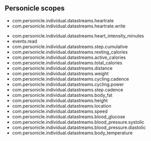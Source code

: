 ## Personicle scopes

* com.personicle.individual.datastreams.heartrate
* com.personicle.individual.datastreams.heartrate.write    
-    com.personicle.individual.datastreams.heart_intensity_minutes
-    events.read
-    com.personicle.individual.datastreams.step.cumulative
-    com.personicle.individual.datastreams.resting_calories
-    com.personicle.individual.datastreams.active_calories
-    com.personicle.individual.datastreams.total_calories
-    com.personicle.individual.datastreams.distance
-    com.personicle.individual.datastreams.weight
-    com.personicle.individual.datastreams.cycling.cadence
-    com.personicle.individual.datastreams.cycling.power
-    com.personicle.individual.datastreams.step.cadence
-    com.personicle.individual.datastreams.body_fat
-    com.personicle.individual.datastreams.height
-    com.personicle.individual.datastreams.location
-    com.personicle.individual.datastreams.speed
-    com.personicle.individual.datastreams.blood_glucose
-    com.personicle.individual.datastreams.blood_pressure.systolic
-    com.personicle.individual.datastreams.blood_pressure.diastolic
-    com.personicle.individual.datastreams.body_temperature

